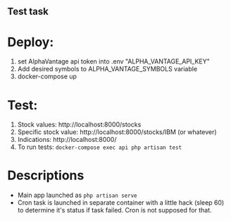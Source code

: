 ## Test task

# Deploy:
1. set AlphaVantage api token into .env "ALPHA_VANTAGE_API_KEY"
2. Add desired symbols to ALPHA_VANTAGE_SYMBOLS variable
3. docker-compose up

# Test:
1. Stock values: http://localhost:8000/stocks
2. Specific stock value: http://localhost:8000/stocks/IBM (or whatever)
3. Indications: http://localhost:8000/
4. To run tests: ```docker-compose exec api php artisan test```

# Descriptions
- Main app launched as ```php artisan serve```
- Cron task is launched in separate container with a little hack (sleep 60) to determine it's status if task failed. Cron is not supposed for that.